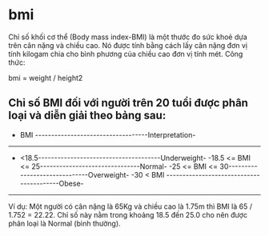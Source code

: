 # bmi
Chỉ số khối cơ thể (Body mass index-BMI) là một thước đo sức khoẻ dựa trên cân nặng và chiều cao. Nó được tính bằng cách lấy cân nặng đơn vị tính kilogam chia cho bình phương của chiều cao đơn vị tính mét. Công thức:

bmi = weight / height2

Chỉ số BMI đối với người trên 20 tuổi được phân loại và diễn giải theo bảng sau:
------------------------------------------
- BMI -----------------------------------Interpretation-
---------------------------------------------------------
- <18.5--------------------------------------Underweight-
-18.5 <=  BMI <= 25-------------------------------Normal-
-25 <= BMI <= 30------------------------------Overweight-
-30 < BMI -----------------------------------------Obese-
---------------------------------------------------------

Ví dụ: Một người có cân nặng là 65Kg và chiều cao là 1.75m thì BMI là 65 / 1.752 = 22.22. Chỉ số này nằm trong khoảng 18.5 đến 25.0 cho nên được phân loại là Normal (bình thường).
